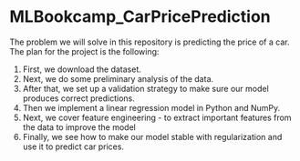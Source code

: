 # MLBookcamp_CarPricePrediction
The problem we will solve in this repository is predicting the price of a car.
The plan for the project is the following:
1. First, we download the dataset.
2. Next, we do some preliminary analysis of the data.
3. After that, we set up a validation strategy to make sure our model produces correct
predictions.
4. Then we implement a linear regression model in Python and NumPy.
5. Next, we cover feature engineering - to extract important features from the data to
improve the model
6. Finally, we see how to make our model stable with regularization and use it to predict
car prices.

